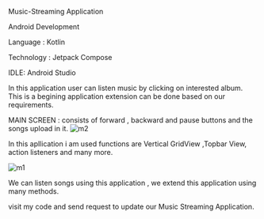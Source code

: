 Music-Streaming Application

Android Development

Language : Kotlin

Technology : Jetpack Compose

IDLE: Android Studio

In this application user can listen music by clicking on interested album.
This is a begining application extension can be done based on our requirements.


MAIN SCREEN : consists of forward , backward and pause buttons and the songs upload in it.
![m2](https://github.com/CodeAvi007/Music-Streaming/assets/124431955/9619c50c-630b-42d4-94dd-f19c89ad01fc)

In this apllication i am used functions are Vertical GridView ,Topbar View, action listeners and many more.

![m1](https://github.com/CodeAvi007/Music-Streaming/assets/124431955/9eb836af-d1d7-4ac8-bca9-d3a43cc121e5)


 We can listen songs using this application ,
 we extend this application using many methods.


visit my code and send request to update our Music Streaming Application.


